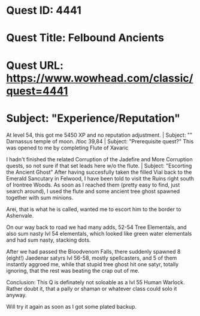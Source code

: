 # Quest ID: 4441
# Quest Title: Felbound Ancients
# Quest URL: https://www.wowhead.com/classic/quest=4441
# Subject: "Experience/Reputation"
At level 54, this got me 5450 XP and no reputation adjustment. | Subject: "<Blank>"
Darnassus temple of moon. /tloc 39,84 | Subject: "Prerequisite quest?"
This was opened to me by completing Flute of Xavaric

I hadn't finished the related Corruption of the Jadefire and More Corruption quests, so not sure if that set leads here w/o the flute. | Subject: "Escorting the Ancient Ghost"
After having succesfully taken the filled Vial back to the Emerald Sancutary in Felwood, I have been told to visit the Ruins right south of Irontree Woods. As soon as I reached them (pretty easy to find, just search around), I used the flute and some ancient tree ghost spawned together with sum minions.

Arei, that is what he is called, wanted me to escort him to the border to Ashenvale.

On our way back to road we had many adds, 52-54 Tree Elementals, and also sum nasty lvl 54 elementals, which looked like green water elementals and had sum nasty, stacking dots.

After we had passed the Bloodvenom Falls, there suddenly spawned 8 (eight!) Jaedenar satyrs lvl 56-58, mostly spellcasters, and 5 of them instantly aggroed me, while that stupid tree ghost hit one satyr, totally ignoring, that the rest was beating the crap out of me.

Conclusion: This Q is definately not soloable as a lvl 55 Human Warlock. Rather doubt it, that a pally or shaman or whatever class could solo it anyway.

Will try it again as soon as I got some plated backup.